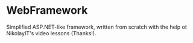 # WebFramework
Simplified ASP.NET-like framework, written from scratch with the help ot NikolayIT's video lessons (Thanks!).
